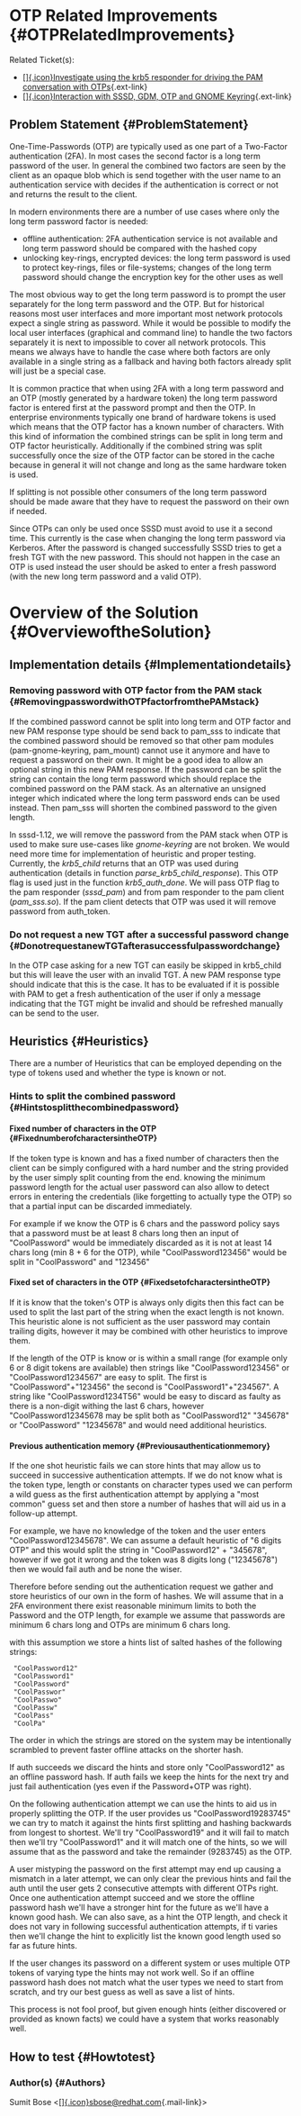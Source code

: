OTP Related Improvements {#OTPRelatedImprovements}
========================

Related Ticket(s):

-   [[​]{.icon}Investigate using the krb5 responder for driving the PAM
    conversation with
    OTPs](https://fedorahosted.org/sssd/ticket/2335){.ext-link}
-   [[​]{.icon}Interaction with SSSD, GDM, OTP and GNOME
    Keyring](https://fedorahosted.org/sssd/ticket/2278){.ext-link}

Problem Statement {#ProblemStatement}
-----------------

One-Time-Passwords (OTP) are typically used as one part of a Two-Factor
authentication (2FA). In most cases the second factor is a long term
password of the user. In general the combined two factors are seen by
the client as an opaque blob which is send together with the user name
to an authentication service with decides if the authentication is
correct or not and returns the result to the client.

In modern environments there are a number of use cases where only the
long term password factor is needed:

-   offline authentication: 2FA authentication service is not available
    and long term password should be compared with the hashed copy
-   unlocking key-rings, encrypted devices: the long term password is
    used to protect key-rings, files or file-systems; changes of the
    long term password should change the encryption key for the other
    uses as well

The most obvious way to get the long term password is to prompt the user
separately for the long term password and the OTP. But for historical
reasons most user interfaces and more important most network protocols
expect a single string as password. While it would be possible to modify
the local user interfaces (graphical and command line) to handle the two
factors separately it is next to impossible to cover all network
protocols. This means we always have to handle the case where both
factors are only available in a single string as a fallback and having
both factors already split will just be a special case.

It is common practice that when using 2FA with a long term password and
an OTP (mostly generated by a hardware token) the long term password
factor is entered first at the password prompt and then the OTP. In
enterprise environments typically one brand of hardware tokens is used
which means that the OTP factor has a known number of characters. With
this kind of information the combined strings can be split in long term
and OTP factor heuristically. Additionally if the combined string was
split successfully once the size of the OTP factor can be stored in the
cache because in general it will not change and long as the same
hardware token is used.

If splitting is not possible other consumers of the long term password
should be made aware that they have to request the password on their own
if needed.

Since OTPs can only be used once SSSD must avoid to use it a second
time. This currently is the case when changing the long term password
via Kerberos. After the password is changed successfully SSSD tries to
get a fresh TGT with the new password. This should not happen in the
case an OTP is used instead the user should be asked to enter a fresh
password (with the new long term password and a valid OTP).

Overview of the Solution {#OverviewoftheSolution}
========================

Implementation details {#Implementationdetails}
----------------------

### Removing password with OTP factor from the PAM stack {#RemovingpasswordwithOTPfactorfromthePAMstack}

If the combined password cannot be split into long term and OTP factor
and new PAM response type should be send back to pam\_sss to indicate
that the combined password should be removed so that other pam modules
(pam-gnome-keyring, pam\_mount) cannot use it anymore and have to
request a password on their own. It might be a good idea to allow an
optional string in this new PAM response. If the password can be split
the string can contain the long term password which should replace the
combined password on the PAM stack. As an alternative an unsigned
integer which indicated where the long term password ends can be used
instead. Then pam\_sss will shorten the combined password to the given
length.

In sssd-1.12, we will remove the password from the PAM stack when OTP is
used to make sure use-cases like *gnome-keyring* are not broken. We
would need more time for implementation of heuristic and proper testing.
Currently, the *krb5\_child* returns that an OTP was used during
authentication (details in function *parse\_krb5\_child\_response*).
This OTP flag is used just in the function *krb5\_auth\_done*. We will
pass OTP flag to the pam responder (*sssd\_pam*) and from pam responder
to the pam client (*pam\_sss.so*). If the pam client detects that OTP
was used it will remove password from auth\_token.

### Do not request a new TGT after a successful password change {#DonotrequestanewTGTafterasuccessfulpasswordchange}

In the OTP case asking for a new TGT can easily be skipped in
krb5\_child but this will leave the user with an invalid TGT. A new PAM
response type should indicate that this is the case. It has to be
evaluated if it is possible with PAM to get a fresh authentication of
the user if only a message indicating that the TGT might be invalid and
should be refreshed manually can be send to the user.

Heuristics {#Heuristics}
----------

There are a number of Heuristics that can be employed depending on the
type of tokens used and whether the type is known or not.

### Hints to split the combined password {#Hintstosplitthecombinedpassword}

#### Fixed number of characters in the OTP {#FixednumberofcharactersintheOTP}

If the token type is known and has a fixed number of characters then the
client can be simply configured with a hard number and the string
provided by the user simply split counting from the end. knowing the
minimum password length for the actual user password can also allow to
detect errors in entering the credentials (like forgetting to actually
type the OTP) so that a partial input can be discarded immediately.

For example if we know the OTP is 6 chars and the password policy says
that a password must be at least 8 chars long then an input of
"CoolPassword" would be immediately discarded as it is not at least 14
chars long (min 8 + 6 for the OTP), while "CoolPassword123456" would be
split in "CoolPassword" and "123456"

#### Fixed set of characters in the OTP {#FixedsetofcharactersintheOTP}

If it is know that the token's OTP is always only digits then this fact
can be used to split the last part of the string when the exact length
is not known. This heuristic alone is not sufficient as the user
password may contain trailing digits, however it may be combined with
other heuristics to improve them.

If the length of the OTP is know or is within a small range (for example
only 6 or 8 digit tokens are available) then strings like
"CoolPassword123456" or "CoolPassword1234567" are easy to split. The
first is "CoolPassword"+"123456" the second is "CoolPassword1"+"234567".
A string like "CoolPassword1234T56" would be easy to discard as faulty
as there is a non-digit withing the last 6 chars, however
"CoolPassword12345678 may be split both as "CoolPassword12" "345678" or
"CoolPassword" "12345678" and would need additional heuristics.

#### Previous authentication memory {#Previousauthenticationmemory}

If the one shot heuristic fails we can store hints that may allow us to
succeed in successive authentication attempts. If we do not know what is
the token type, length or constants on character types used we can
perform a wild guess as the first authentication attempt by applying a
"most common" guess set and then store a number of hashes that will aid
us in a follow-up attempt.

For example, we have no knowledge of the token and the user enters
"CoolPassword12345678". We can assume a default heuristic of "6 digits
OTP" and this would split the string in "CoolPassword12" + "345678",
however if we got it wrong and the token was 8 digits long ("12345678")
then we would fail auth and be none the wiser.

Therefore before sending out the authentication request we gather and
store heuristics of our own in the form of hashes. We will assume that
in a 2FA environment there exist reasonable minimum limits to both the
Password and the OTP length, for example we assume that passwords are
minimum 6 chars long and OTPs are minimum 6 chars long.

with this assumption we store a hints list of salted hashes of the
following strings:

``` {.wiki}
 "CoolPassword12"
 "CoolPassword1"
 "CoolPassword"
 "CoolPasswor"
 "CoolPasswo"
 "CoolPassw"
 "CoolPass"
 "CoolPa"
```

The order in which the strings are stored on the system may be
intentionally scrambled to prevent faster offline attacks on the shorter
hash.

If auth succeeds we discard the hints and store only "CoolPassword12" as
an offline password hash. If auth fails we keep the hints for the next
try and just fail authentication (yes even if the Password+OTP was
right).

On the following authentication attempt we can use the hints to aid us
in properly splitting the OTP. If the user provides us
"CoolPassword19283745" we can try to match it against the hints first
splitting and hashing backwards from longest to shortest. We'll try
"CoolPassword19" and it will fail to match then we'll try
"CoolPassword1" and it will match one of the hints, so we will assume
that as the password and take the remainder (9283745) as the OTP.

A user mistyping the password on the first attempt may end up causing a
mismatch in a later attempt, we can only clear the previous hints and
fail the auth until the user gets 2 consecutive attempts with different
OTPs right. Once one authentication attempt succeed and we store the
offline password hash we'll have a stronger hint for the future as we'll
have a known good hash. We can also save, as a hint the OTP length, and
check it does not vary in following successful authentication attempts,
if ti varies then we'll change the hint to explicitly list the known
good length used so far as future hints.

If the user changes its password on a different system or uses multiple
OTP tokens of varying type the hints may not work well. So if an offline
password hash does not match what the user types we need to start from
scratch, and try our best guess as well as save a list of hints.

This process is not fool proof, but given enough hints (either
discovered or provided as known facts) we could have a system that works
reasonably well.

How to test {#Howtotest}
-----------

### Author(s) {#Authors}

Sumit Bose
&lt;[[​]{.icon}sbose@redhat.com](mailto:sbose@redhat.com){.mail-link}&gt;

